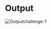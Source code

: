 # Output

![Outputchallenge-1](https://user-images.githubusercontent.com/54719422/88451920-1d3a9f80-ce78-11ea-8508-d0accf42db38.png)
